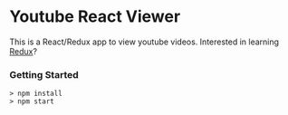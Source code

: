 # Youtube React Viewer

This is a React/Redux app to view youtube videos.
Interested in learning [Redux](https://www.udemy.com/react-redux/)?

### Getting Started

```
> npm install
> npm start
```
